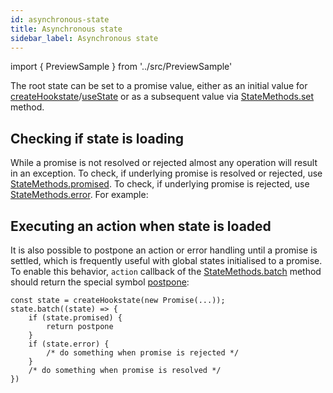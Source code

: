 ```yaml
---
id: asynchronous-state
title: Asynchronous state
sidebar_label: Asynchronous state
---
```


import { PreviewSample } from '../src/PreviewSample'

The root state can be set to a promise value, either as an initial value for [createHookstate](typedoc-hookstate-core#createhookstate)/[useState](typedoc-hookstate-core#usestate) or as a subsequent value via [StateMethods.set](typedoc-hookstate-core#set) method.

## Checking if state is loading

While a promise is not resolved or rejected almost any operation will result in an exception. To check, if underlying promise is resolved or rejected, use [StateMethods.promised](typedoc-hookstate-core#readonly-promised).
To check, if underlying promise is rejected, use [StateMethods.error](typedoc-hookstate-core#readonly-error). For example:

<PreviewSample example="local-async-state" />

## Executing an action when state is loaded

It is also possible to postpone an action or error handling until a promise is settled, which is frequently useful with global states initialised to a promise. To enable this behavior, `action` callback of the [StateMethods.batch](typedoc-hookstate-core#batch) method should return the special symbol [postpone](typedoc-hookstate-core#const-postpone):

```tsx
const state = createHookstate(new Promise(...));
state.batch((state) => {
    if (state.promised) {
        return postpone
    }
    if (state.error) {
        /* do something when promise is rejected */
    }
    /* do something when promise is resolved */
})
```
